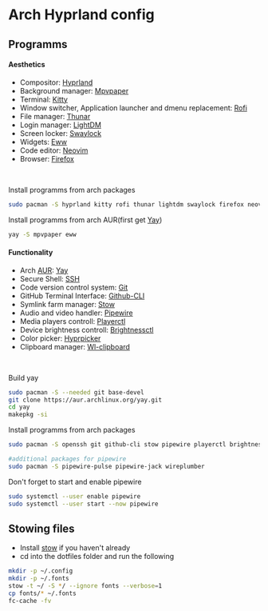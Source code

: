 # Arch Hyprland config

## Programms

#### Aesthetics
- Compositor: [Hyprland](https://hyprland.org/)
- Background manager: [Mpvpaper](https://github.com/GhostNaN/mpvpaper)
- Terminal: [Kitty](https://github.com/kovidgoyal/kitty)
- Window switcher, Application launcher and dmenu replacement: [Rofi](https://github.com/davatorium/rofi)
- File manager: [Thunar](https://github.com/xfce-mirror/thunar)
- Login manager: [LightDM](https://github.com/canonical/lightdm)
- Screen locker: [Swaylock](https://github.com/swaywm/swaylock)
- Widgets: [Eww](https://elkowar.github.io/eww/)
- Code editor: [Neovim](https://github.com/neovim/neovim)
- Browser: [Firefox](https://wiki.archlinux.org/title/Firefox)

<br>

Install programms from arch packages
```bash
sudo pacman -S hyprland kitty rofi thunar lightdm swaylock firefox neovim
```

Install programms from arch AUR(first get [Yay](https://wiki.archlinux.org/title/Arch_User_Repository))
```bash
yay -S mpvpaper eww
```



#### Functionality
- Arch [AUR](https://wiki.archlinux.org/title/Arch_User_Repository): [Yay](https://github.com/Jguer/yay)
- Secure Shell: [SSH](https://wiki.archlinux.org/title/OpenSSH)
- Code version control system: [Git](https://wiki.archlinux.org/title/Git)
- GitHub Terminal Interface: [Github-CLI](https://github.com/cli/cli#installation)
- Symlink farm manager: [Stow](https://github.com/aspiers/stow)
- Audio and video handler: [Pipewire](https://github.com/PipeWire/pipewire)
- Media players controll: [Playerctl](https://github.com/altdesktop/playerctl)
- Device brightness controll: [Brightnessctl](https://github.com/Hummer12007/brightnessctl)
- Color picker: [Hyprpicker](https://github.com/hyprwm/hyprpicker)
- Clipboard manager: [Wl-clipboard](https://github.com/bugaevc/wl-clipboard)

<br>

Build yay
```bash
sudo pacman -S --needed git base-devel
git clone https://aur.archlinux.org/yay.git
cd yay
makepkg -si
```

Install programms from arch packages
```bash
sudo pacman -S openssh git github-cli stow pipewire playerctl brightnessctl hyprpicker wl-clipboard

#additional packages for pipewire
sudo pacman -S pipewire-pulse pipewire-jack wireplumber
```

Don't forget to start and enable pipewire
```bash
sudo systemctl --user enable pipewire
sudo systemctl --user start --now pipewire
```

## Stowing files
- Install [stow](https://github.com/aspiers/stow) if you haven't already
- cd into the dotfiles folder and run the following
```bash
mkdir -p ~/.config
mkdir -p ~/.fonts
stow -t ~/ -S */ --ignore fonts --verbose=1
cp fonts/* ~/.fonts
fc-cache -fv
```